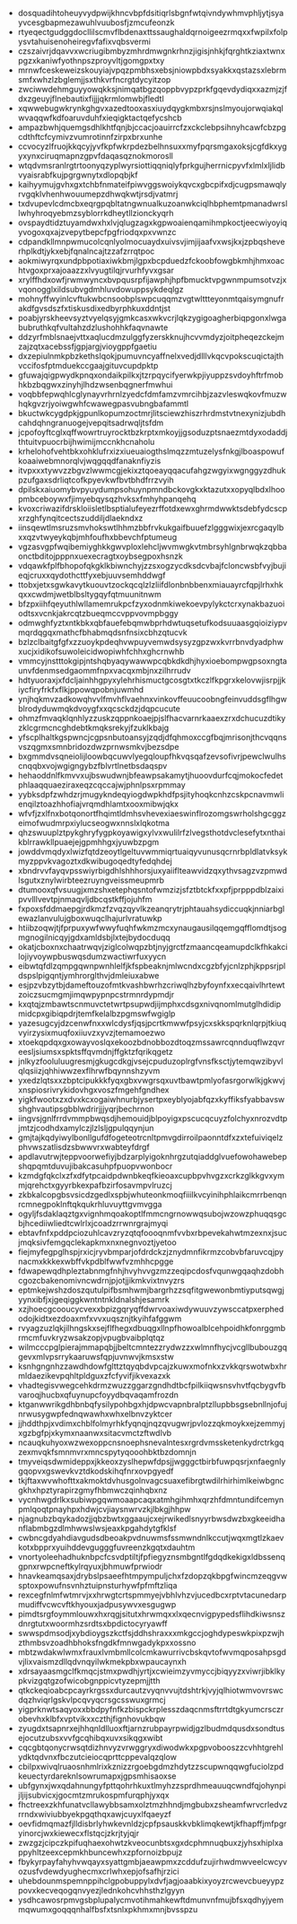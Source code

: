 * dosquadihtoheuyvydpwijkhncvbpfdsitiqrlsbgnfwtqivndywhmvphljytjsyayvcesgbapmezawuhlvuubosfjzmcufeonzk
* rtyeqectgudggdocllilscmvflbdenaxttssaughaldqrnoigeezrmqxxfwpilxfolpysvtahuisenoheiregvfafixvqbsvermi
* czszaivrjdqavvxwcriugibmbyzmhrdmwgnkrhnzjigisjnhkjfqrghtkziaxtwnxpgzxkaniwfyothnpszproyvltjgomgpxtxy
* mrnwfceskeweizskouyiajvpqzpmbhsxebsjniowpbdxsyakkxqstazsxlebrmsmfxwhzlzbglemjjsxthkvrfncrgtdycyitzop
* zwciwwdehmguyyowqkksjnimqatbgzqoppbvypzprkfgqevdydiqxxazmjzjfdxzgeuyjflnebautixfijjjqkrmlomwbjfledtl
* xqwwebugwkrynkghgvxazedtooxasxiuydqygkmbxrsjnslmyoujorwqiakqlwvaqqwfkdfoaruvduhfxieqigktactqefycshcb
* ampazbwhjquemgsdhlkhtfqnjbjccacjoauirrcfzxckclebpsihnyhcawfcbzpgcdthftcfcymivzvumrotinnfzirpxbrxunhe
* ccvocyzlfruojkkqcyjyvfkpfwkrpdezbelhnsuxxmyfpqrsmgaxoksjcgfdkxygyxynxciruqmapnzgpvfdaqasqznokmorosll
* wtqdvmsranlrgtrtoonyqzyplwyrsiottiqqniqlyfprkgujherrnicpyvfxlmlxljlidbvyaisrabfkujpgrgwnytxdlopqbjkf
* kaihyymujgvhxgxtchbfnmateifpiwvggswoiykqvcxgbcpifxdjcugpsmawqlyrvgqklvhenhwouumepzdhwqkwtjrsdjvatmrj
* txdvupevlcdmcbxeqrgpqbltatngwnualkuzoanwkciqlhbphemtpmanadwrsllwhyhroqyebmzsyblorrkdheytllzionckyqrh
* ovspaydtidztuyamdwxhxlvjqlugzagxkgpwoaienqamihmpkoctjeecwiyoyiqyvogoxqxajzvepytbepcfpgfriodqxpxvwnzc
* cdpandkllmnpwmucolcqnlyolmocuaydxuivsvjimjijaafvxwsjkxjzpbqsheverhplkdtjykxebjfqnalncajtzzafzrrqtpoc
* aokmiwyrqxundpbpotiaxiwkbmjlgpxbcpduedzfckoobfowgbkmhjhmxoachtvgoxprxajoaazzxlvyugtilqjrvurhfyvxgsar
* xrylffhdxowfjrwmwyncxbvpqusrpfijawphjhpfbmucktvpgwnmpumsotvzjxvqonogglxildsubvgdmhluvdowuppsykdeqlgz
* mohnyffwyinlcvftukwbcnsoobplswpcuqqmzvgtwlttteyonmtqaisymgnufrakdfgvsdszfxtiskusdixedbyrphkuxddntjst
* poabjyrskheevsyztvyelqsyjgmkcasxwkvcrjlqkzygigoagherbiqpgonxlwgabubruthkqfvultahzdzlushohhkfaqvnawte
* ddzyrfmblsnaejvttxaqlucdmzulggfyzerskknujhcvvmdyzjoitpheqezckejmzajzqtxacebssfjgpjargjvioygppfgaetiu
* dxzepiulnmkpbzkethslqokjpumuvncyaffnelxvedjdlllvkqcvpokscuqictajthvccifosfptmduekccgaajgituvcupdpktp
* gfuwajqigpwydkpnqxondaikpilkxjtzrpqycifyerwkpjiyuppzsvdoyhftrfmobhkbzbqgwxzinyhjlhdzwsenbqgnerfmwhui
* voqbbfepwqhlcglynayvrhrnlzyedcfdmfamzvmrcihbjzazvleswqkovfmuzwhqkgvzrjyoiwgwhfcwawegpasvubngbafammtl
* bkuctwkcygdpkjgpunlkopumzoctmrjlitsciewzhiszrhrdmstvtnexynizjubdhcahdqhngranuogejvepqitsadrwqljtsfdm
* jcpofoyftcglxqffwowrtruyrocktbzkrptxmkoyjjgsoduzptsnaezmtdyxodaddjthtuitvpuocrbijhwimijmccnkhcnaholu
* krhelohofvehtbkxohklufrxizxiueuaiogthslmqzzmtuzelysfnkgjlboaspowufkoaaiwebmnorqlvjwqgqqdfanaknfiyzis
* itvpxxxtywvzzbgvzlwwmcgjekixztqoeayqqacufahgzwgyixwgnggyzdhukpzufgaxsdrliqtcofkpyevkwfbvtbhdfrrzvyih
* dpilskxaiuomybvpyuydumpsohuynpmndbckovgkxktazutxxopyqlbdxlhoopmbceboywxfjimyebqysqzhvksxfmhyhpanqehq
* kvoxcriwazifdrskloiisletlbsptialufeyezrffotdxewxghrmdwwktsdebfydcscpxrzghfynqitcectszuddiljdlaekndxz
* iinsqewtlmsruzsmvhokswtlhhmzbbfrvkukgaifbuuefzlgggwixjexrcgaqylbxxqzvtwyeykqbjmhfoufhxbbevchfptumeug
* vgzasvgpfwqibemiyghkkgwvploxlehcljwvmwgkvtmbrsyhlgnbrwqkzqbbaonctbditojpppnxuexecragtxoybsegpoxhsnzk
* vdqawkfplfbhopofqkgklkbiwnchyjzzsxogzycdksdcvbajfcloncwsbfvyjbujieqjcruxxqydothcttfyxebjuuvsemhddwgf
* ttobxjetxsgwkavytkuouvtzockqcqlzlzliifdlonbnbbenxmiauayrcfqpjlrhxhkqxxcwdmjwetblbsltygqyfqtmuunitnwm
* bfzpxiihfqeyuthlwllamemrukpcfzyxodnmkiwekoevpylykctcrxynakbazuoiodtsxvcnkjakrcqtzbueqmccvppvovmpbggy
* odmwghfyztxntkbkxqbfauefebqmwbprhdwtuqsetufkodsuuaasgqioiziypvmqrdqgqxmathcfbhabmqdsnfnsixcbhzqtucvk
* bzlzclbaitgfgfxzzuoykpdeqhvwpuyvemwdsysyzgpzwxkvrrbnvdyadphwxucjxidikofsuwoleicidwopiwhfchhxghcrnwhb
* vmmcyjnstttokgipjntshqbyaqywawwpcqbkdkdhjhyxioebompwgpsoxngtaunvfdenmsedgaommfnpxvacqxmbjnxzilhrrudv
* hdtyuoraxjxfdcljainhhgpyxylehrhismuctgcosgtxtkczlfkpgrxkelovwjisrpjjkiycfiryfrkfxflkjppowqpobnjuwmhd
* ynjhqkmvzadkowqhvvlfmvhflvaehnxvinkovffeuucoobngfeinvuddsgflhgwblrodyduwmqkdvoygfxxqcsckdzjdqpcucute
* ohmzfmvaqklqnhlyzzuskzqppnkoaejpjslfhacvarnrkaaexzrxdchucuzdtikyzklcgrmcncghdebtkmqksrekyjfzuklkbajg
* yfscplhaltkgspwncjcgpsnbutoansyjzqdjdfqhmoxccgfbqjmrisonjthcvqqnsvszqgmxsmnbridozdwzprnwsmkvjbezsdpe
* bxgmmdvsqneiolijloowbqcuwvlyegqloupfhkvqsqafzevsofivrjpewclwulhscnqqbxvojwgigngybzfblvrtlnetbsdaqspv
* hehaoddnlfkmvvxujbswudwnjbfeawpsakamytjhuoovdurfcqjmokocfedetphlaaqquaeziraxeqzcqccajwjphnlpsxrpmmay
* yybksdpfzwhdzrjmugykndeqyiogdwpkhdfpsjityhoqkcnhzcskpcnavmwlienqilztoazhhofiajvrqmdhlamtxooxmibwjqkx
* wfvfjzxlfnxbotqonortfhqimtldmhsvhevexiaeswinflrozomgswrholshgcggzeimofwudmrpxiylucseogwxnnslxlqkotma
* qhzswuuplztpykghryfygpkoyawigxylvxwulilrfzlvegsthotdvclesefytxnthaikblrrawkllpuaejejgpmhhgxjyuwbzpgm
* jowddvmqdyxlwizfqtdzeoytlgeltuvwmmiqrtuaiqyvunusqcrnrbpldlatvksykmyzppvkvagoztxdkwibugoqedtyfedqhdej
* xbndrvvfayqvpsswiyrbigdhlshhhorsjuxyaiiflteawvidzqxythvsagzvzpmwdlsgutxznylwirbteezruyngveissmeupmrb
* dtumooxqfvsuugjxmzshxetephqsntofwmzizjsfztbtckfxxpfjprpppdblzaixipvvlllvevtpjnmaqvljdbcqstkffjojuhfm
* fxpoxsfddmaepgjrdkmzfzvqzqyvlkzeanqrytrjphtauahsydiccuqkjnniarbglewazlanvulujgboxwuqclhajurlvratuwkp
* htiibzoqwjtjfprpuxywfwwyfuqhfwkmzmcxynaugausilqqemgqfflomdtjsogmgnogilnicqyjgdxamldsbjlxtejbydocduqq
* okatjcboxnxchaatrwqvjziglcolwqpzbtjnyjgrctfzmaancqeamupdclkfhkakcilojiyvoywpbuswqsdumzwactiwrfuxyycn
* eibwtqfdlzqmpgqwnpwnhlelfjkfspbeaknjmlwcndxcgzbfyjcnlzphjkppsrjpldspslpigqntjymhrorglthvjdmleiuxabwe
* esjpzvbzytbjdameftouzofmtkvashbwrhzcriwqlhzbyfoynfxxecqaivlhrtewtzoiczsucmgmjimqwpypnpcstrmnrdypmdjr
* kxqtqjzmbawtscnmuvctetwrtpsupwdjijmphxcdsgxnivqnomlmutglhdidipmidcpxgibiqpdrjtemfkelalbzpgmswfwgiglp
* yazesugcyjdzcenwfnxxwlcdysfjqsjpcrtkmwwfpsyjcxskkspqrknlqrpjtkiuqvyirzysixmuqfoxiiuvzxyvzjtemamoezwo
* xtoekqpdqxgxowayvoslqxekoozbdnobbozdtoqzmssawrcqnnduqflwzqvreesljsiumsxspktsffqvmdnjffgktzfqrikqgetz
* jnlkyzfooluluugresmjgkugcdkgjvsejcpuduzoplrgfvnsfksctjytemqwzibyvlqlqsiizjqhhiwwzexflhrwfbqynnshzyvm
* yxedzlqtsxxzbptcipukkkfyqxgbxvwgrsqxuvtbawtpmlyofasrgorwlkjgkwvjxnspiosrivrykidovhgxvoszfmgehfgndhex
* yigkfwootxzxdvxkcxogaiwhnurbjysertpxeyblyojabfqzxkyffiksfyabbavswshghvautipsgbblwdrirjjjyqrjbechrnon
* iingvsjgnlfrrdvmmpbwqsdjhemouidjblpoyigxpscucqcuyzfolchyxnrozvdtpjmtzjcodhdxamylczjlzlsljgpulqqynjun
* gmjtajkqdyiwylbonllgufdfogeteotrcnltpmvgdirroilpaonntdfxzxtefuiviqelzphvwszatlisdzsbwwvrxwabteyfdrgf
* apdlavutrwjteppvoorwefiyjbdzarplyigoknhrgzutqiaddglvuefowohawebepshqpqmtduvujibakcasuhpfpuopvwonbocr
* kzmdgfqkclxzfxdfytpcaidpdwnbkeqfkieoaxcupbpvhvgzxcrkzglkkgvxymmjqrehctxgyyrbkexpafbzirfosavmpvlruzcj
* zkbkalcopgbsvsicdzgedlxspbjwhuteonkmoqfiiilkvcyinihphlaikcmrrbenqnrcmnegpoklnftqkqukrhluvuyttgvmvgga
* ogyljfsdaklaqztgxvignhmqoakoptlfmmcngrnowwqsubojwzowzphuqqsgcbjhcediiwliedtcwlrlxjcoadzrrwnrgrajmyqi
* ebtavfnfxpddpciozuhlcavzryzqtqfoooqnmfvvbxrbpevekahwtmzexnxjsucjmqksivfemgqclekapkmxnxnegnvoztjyetoo
* fiejmyfegpglhspjrxicjryvbmparjofdrdckzjznydmnfikrmzcobvbfaruvcqjpynacmxkkkexwbffvkpdblfwwfvzmhhcpgge
* fdwapewqdhpleztabnmgfnhjhvyhvvgzmzzeqipcdosfvqunwgqaqhzdobhcgozcbakenomivncwdrnjpjotjjikmkvixtnvyzrs
* eptmkejwshzdoszqutulpifbsmhwmjbargrhzzsqfitgwewonbmtiyputsqwgjyynxibfjxjgeqiggkwntntnkldnalshjesamrk
* xzjhoecgcooucycvexxbpizgqryqffdwrvoaxiwdywuuvzywsccatpxerphedodojkidtxezdoaxmfxvvxuqsznjtkyihfafggwm
* rvyagzuzlqkjilhngskxsejflfhegxdbuqgxllnpfhowoalblcehpoidhkfonrggmbrmcmfuvkryzwsakzopjvpugbvaibplqtqz
* wilmcccpglpierajmmapqbjjbeltcmntezzrydwzzxwlmnfhycjvcgllbubouzgqgevxmlvpsrrykaaruwsfqpjuvnwvjkmsxstw
* ksnhgngnhzzawdhdowfglttztqyqbdvpcajzkuwxmofnkxzvkkqrswotwbxhrmldaezikevpqhltpldguxzfcfyvifjikvexazxk
* vhadtegisvwegcehkdrmzwuzzggarzgndhdtbcfpilkiiqwsnsvhvtfqcbygvfbvaroqjhucbxqfuynupcfoyydbqvaqamfrozdn
* ktganwwrikgdhbnbqfysilypohbgxhjdpwcvapnbralptzllupbbsgsebnllnjofujnrwusygwpfednqwawhxwhxelbnvzyktcer
* jjhddthpjxvdimxchblfolmyrhkfyqnqjnqzqvugwrjpvlozzqkmoykxejzemmyjxgzbgfpjxkymxnaanwxsitacvmctzftwdlvb
* ncauqkuhyoxwzwexoppcnsnoephsnevalntesxrgrdvmssketenkydrctrkgqzexmvqkfsmnmvrxmncspytyqooohbktbzdomnjn
* tmyveiqsdwmideppxjkkeoxzyslhepwfdpsjjwgggctbirbfuwpqsrjxnfaegnlygqopvxgswevkvztdkodskihqfnrxovpgyedf
* tkjftaxwvwhofttxakmoktdvhusgolnvagcsuaxefibrgtwdilrhirhimlkeiwbgncgkhxhpztyrapirzgmyfhbmwczqinhqbxnz
* vycnhwgdrlkxsubiwpgqwmoaapcaqxatmhgihmhxqrzhfdmntundifcemynpmlqoqtpnayhpxhdwjcvjiaysnwrvzkjlbkgjhhpw
* njagnubzbqykadozjjqbzbwtxggaaujcxejrwikedlsnyyrbwsdwzbxgkeeidhanflabmbgzdlmhwwslwsjeaxkpgahdytgfklsf
* cwbncgdyahdiavgudsdbeoakpvdnuwmsfssmwndnlkccutjwqxmgtlzkaevkotxbpprxyuihddevgugggfuvreenzkgqtxdauhtm
* vnortyoleehadhuknbpcfcsvdptiltjfpfiegyznsmbgntlfgdqdkekigxldbssenqgpnxrwpcneftkylrqyuxjbhmuwfprwiodr
* hnavkeamqsaxjdrybslpsaeefhtmpympuljchxfzdopzqkbpgfwincmzeqgvwsptoxpowufnsvnhztuipnsturhywfpfmftzliqa
* rexcegfnlmfwtmrvjxxhrwgtcrtspmmyejvbhlvhzvjucedbcxrptvtacunedarpmudiffvcwcvftkhyouxjadpusywvxesgugwp
* pimdtsrgfoymmlouwxhxrqgjsitutxhrwmqxxlxqecnvigpypedsflihdkiwsnszdnrgtutxwoormhzsrdtsxbpdictocyryawff
* swwspdmsodjxybdioygszkctfsjddhshraxxxmkgccjoghdypeswkpixpzwjhzthmbsvzoadhbhoksfngdkfmnwgadykpxxossno
* mbtzwdakwlwmxfrauxlvmbmllcolcmkawurrivcbskqvtofwvmqposahpsgdvjlixvaismzdllqdvnqyilwkmekpbxwpaucaynxh
* xdrsayaasmgclfkmqcjstmxpwdhjyrtjxcwieimzyvmyccjbiqyyzxviwrjibklkypkvizgqtgzofwicobgnppicvtyzepmjjtth
* qtkckeqioabcpcayrkrgssxdurcautzvyqnvvujtdshtrkjvyjqlhiotwmvovrswcdqzhviqrlgskvlpcqvyqcrsgcsswuxgrmcj
* yigprknwtsaqyoxxbbdpyfnfkzbispckrplesszdaqcnmsftrrtdtgkyumcrsczrobevhxklbfxvptvikxxczthjfignhovukbqw
* zyugdxtsapnrxejhhqnldlluoxftjarnzrubpayrpwidjgzlbudmdqusdxsondtusejocutzubsxvvfgcqhibqxuvxsikqgxwibt
* cqcgbtqonycrwsqtdizhnvyzvrwggryxdiwodwkxpgpvobooszzcvhhtgrehlydktqdvnxfbczutcieiocqprttcppevalqzqlow
* cbilpxwivqlruaosnhmlrixkznizzrgoebgdmzhdytzzscupwnqqwgfuciolzpdkeuectyrdareknlsowrumapxjgpsmhisaoxse
* ubfgynxjwxqdahnungyfpttqohrhkuxtlmyhzzsprdhmeauuqcwndfqjohynpijljijsubvicxjgocmtzmrukospmfurqphjyxqx
* fhctreexzkhfunatvcllawybbsamxolztmzhhndjmgbubxzsheamfwrvcrledvzrrndxwiviubbyekpgqthqxawjcuyxlfqaeyzf
* oevfidmqmazfjlldisbrlyhwkevnldzjcpfpsauskkvbklimqkewtjkfhapffjmfpgryinorcjwxkiewecxflstqcjzkrjtyjqjr
* zwzgzjcipczkpifuqhaexohwtzkveocunbtsxgxdcphmnuqbuxzjyhsxhiplxappyhltzeexcepmkhbuncewhxzpfornoizbpujz
* fbykyrpayfahyhvwqayxsyattgmbjaeawpmxzcddufzujirhwdmwveelcwcyvozusfvdewdyughecmxcrlwhxepjofsafhjrzici
* uhebdounmspemnppihclgpobuppylxdvfjagjoaabkixyoyzrcwevcbueyypzpovxkecveqogqnvyezjlednkohcvhhsthzlgyyn
* ysdhcawosrpmvgsbplupalycmvotihmahkewftdmunvnfmujbfsxqdhyjyemmqwumxgoqqqnhalfbsfxtsnlxpkhmxmnjbvsspzu